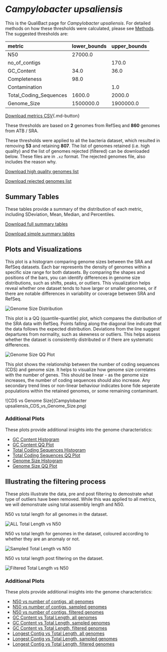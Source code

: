 # *Campylobacter upsaliensis*

This is the QualiBact page for *Campylobacter upsaliensis*. For detailed methods on how these thresholds were calculated, please see [Methods](../../methods.md).
The suggested thresholds are: 

| metric                 | lower_bounds   | upper_bounds   |
|:-----------------------|:---------------|:---------------|
| N50                    | 27000.0        |                |
| no_of_contigs          |                | 170.0          |
| GC_Content             | 34.0           | 36.0           |
| Completeness           | 98.0           |                |
| Contamination          |                | 1.0            |
| Total_Coding_Sequences | 1600.0         | 2000.0         |
| Genome_Size            | 1500000.0      | 1900000.0      |

[Download metrics CSV](Campylobacter_upsaliensis_metrics.csv){.md-button}


These thresholds are based on **2** genomes from RefSeq and **860** genomes from ATB / SRA.

These thresholds were applied to all the bacteria dataset, which resulted in removing **53** and retaining **807**.
The list of genomes retained (i.e. high quality) and the list of genomes rejected (filtered) can be downloaded below. These files are in `.xz` format. The rejected genomes file, also includes the reason why.

[Download high quality genomes list](Campylobacter_upsaliensis_high_quality_genomes.csv.xz)


[Download rejected genomes list](Campylobacter_upsaliensis_filtered_out_genomes.csv.xz)



## Summary Tables
These tables provide a summary of the distribution of each metric, including SDeviation, Mean, Median, and Percentiles.

[Download full summary tables](summary.csv)

[Download simple summary tables](selected_summary.csv)

## Plots and Visualizations

This plot is a histogram comparing genome sizes between the SRA and RefSeq datasets. Each bar represents the density of genomes within a specific size range for both datasets. By comparing the shapes and positions of the bars, you can identify differences in genome size distributions, such as shifts, peaks, or outliers. This visualization helps reveal whether one dataset tends to have larger or smaller genomes, or if there are notable differences in variability or coverage between SRA and RefSeq.

![Genome Size Distribution](Genome_Size_refseq_histogram_kde.png)

This plot is a QQ (quantile-quantile) plot, which compares the distribution of the SRA data with RefSeq. Points falling along the diagonal line indicate that the data follows the expected distribution. Deviations from the line suggest departures from normality, such as skewness or outliers. This helps assess whether the dataset is consistently distributed or if there are systematic differences.

![Genome Size QQ Plot](Genome_Size_refseq_qqplot.png)

This plot shows the relationship between the number of coding sequences (CDS) and genome size. It helps to visualize how genome size correlates with the number of genes. This should be linear - as the genome size increases, the number of coding sequences should also increase. Any secondary trend lines or non-linear behaviour indicates bone fide seperate populations within the retained genomes, or some remaining contaminant. 

![CDS vs Genome Size](Campylobacter upsaliensis_CDS_vs_Genome_Size.png)

### Additional Plots

These plots provide additional insights into the genome characteristics:

- [GC Content Histogram](GC_Content_refseq_histogram_kde.png)
- [GC Content QQ Plot](GC_Content_refseq_qqplot.png)
- [Total Coding Sequences Histogram](Total_Coding_Sequences_refseq_histogram_kde.png)
- [Total Coding Sequences QQ Plot](Total_Coding_Sequences_refseq_qqplot.png)
- [Genome Size Histogram](Genome_Size_refseq_histogram_kde.png)
- [Genome Size QQ Plot](Genome_Size_refseq_qqplot.png)
## Illustrating the filtering process
These plots illustrate the data, pre and post filtering to demostrate what type of outliers have been removed. While this was applied to all metrics, we will demonstrate using total assembly length and N50.

N50 vs total length for all genomes in the dataset.

![ALL Total Length vs N50](Campylobacter_upsaliensis_all_total_length_N50.png)

N50 vs total length for genomes in the dataset, coloured according to whether they are an anomaly or not.

![Sampled Total Length vs N50](Campylobacter_upsaliensis_sample_total_length_N50.png)

N50 vs total length post filtering on the dataset.

![Filtered Total Length vs N50](Campylobacter_upsaliensis_filt_total_length_N50.png)

### Additional Plots

These plots provide additional insights into the genome characteristics:

- [N50 vs number of contigs, all genomes](Campylobacter_upsaliensis_all_N50_number.png)
- [N50 vs number of contigs, sampled genomes](Campylobacter_upsaliensis_sample_N50_number.png)
- [N50 vs number of contigs, filtered genomes](Campylobacter_upsaliensis_filt_N50_number.png)
- [GC Content vs Total Length, all genomes](Campylobacter_upsaliensis_all_total_length_GC_Content.png)
- [GC Content vs Total Length, sampled genomes](Campylobacter_upsaliensis_sample_total_length_GC_Content.png)
- [GC Content vs Total Length, filtered genomes](Campylobacter_upsaliensis_filt_total_length_GC_Content.png)
- [Longest Contig vs Total Length, all genomes](Campylobacter_upsaliensis_all_total_length_longest.png)
- [Longest Contig vs Total Length, sampled genomes](Campylobacter_upsaliensis_sample_total_length_longest.png)
- [Longest Contig vs Total Length, filtered genomes](Campylobacter_upsaliensis_filt_total_length_longest.png)
